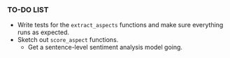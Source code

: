 ### TO-DO LIST

* Write tests for the `extract_aspects` functions and make sure everything runs as expected.
* Sketch out `score_aspect` functions. 
	* Get a sentence-level sentiment analysis model going. 